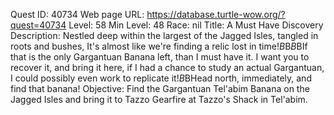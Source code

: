 Quest ID: 40734
Web page URL: https://database.turtle-wow.org/?quest=40734
Level: 58
Min Level: 48
Race: nil
Title: A Must Have Discovery
Description: Nestled deep within the largest of the Jagged Isles, tangled in roots and bushes, It's almost like we're finding a relic lost in time!$B$B<The gnome looks absolutely eager and excited with the information.>$B$BIf that is the only Gargantuan Banana left, than I must have it. I want you to recover it, and bring it here, if I had a chance to study an actual Gargantuan, I could possibly even work to replicate it!$B$BHead north, immediately, and find that banana!
Objective: Find the Gargantuan Tel'abim Banana on the Jagged Isles and bring it to Tazzo Gearfire at Tazzo's Shack in Tel'abim.

